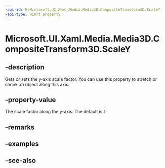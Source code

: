 ```yaml
---
-api-id: P:Microsoft.UI.Xaml.Media.Media3D.CompositeTransform3D.ScaleY
-api-type: winrt property
---
```


<!-- Property syntax
public double ScaleY { get;  set; }
-->

# Microsoft.UI.Xaml.Media.Media3D.CompositeTransform3D.ScaleY

## -description
Gets or sets the y-axis scale factor. You can use this property to stretch or shrink an object along this axis.

## -property-value
The scale factor along the y-axis. The default is 1.

## -remarks

## -examples

## -see-also
